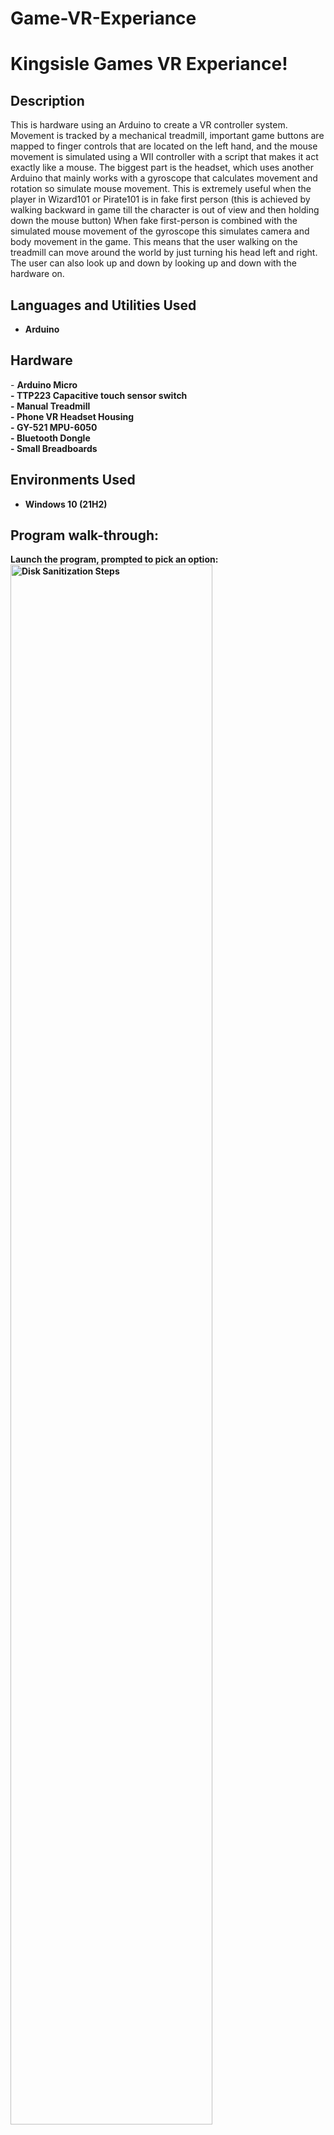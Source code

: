 # Game-VR-Experiance
<h1>Kingsisle Games VR Experiance!</h1>

<h2>Description</h2>
This is hardware using an Arduino to create a VR controller system. Movement is tracked by a mechanical treadmill,
important game buttons are mapped to finger controls that are located on the left hand, 
and the mouse movement is simulated using a WII controller with a script that makes it act exactly like a mouse.
The biggest part is the headset, which uses another Arduino that mainly works with a gyroscope that calculates movement and rotation
so simulate mouse movement. This is extremely useful when the player in Wizard101 or Pirate101 is in fake first person
(this is achieved by walking backward in game till the character is out of view and then holding down the mouse button)
When fake first-person is combined with the simulated mouse movement of the gyroscope this simulates camera and body movement 
in the game. This means that the user walking on the treadmill can move around the world by just turning his head left and 
right. The user can also look up and down by looking up and down with the hardware on.

<br />


<h2>Languages and Utilities Used</h2>

- <b>Arduino</b> 
<h2>Hardware</h2>
- <b>Arduino Micro</br> 
- <b>TTP223 Capacitive touch sensor switch</br> 
- <b>Manual Treadmill</br> 
- <b>Phone VR Headset Housing</br> 
- <b>GY-521 MPU-6050</br>
- <b>Bluetooth Dongle</br> 
- <b>Small Breadboards</br> 

<h2>Environments Used </h2>

- <b>Windows 10</b> (21H2)

<h2>Program walk-through:</h2>

<p align="center">

Launch the program, prompted to pick an option: <br/>
<img src="https://youtu.be/vt5fpE0bzSY).png" height="80%" width="80%" alt="Disk Sanitization Steps"/> 
<br />
<br />
Results are printed and the user is prompted to go again:  <br/>
<img src="https://imgur.com/VuNocrG.png" height="80%" width="80%" alt="Disk Sanitization Steps"/>
<br />
<br />
Another option is selected: <br/>
<img src="https://imgur.com/amYKXml.png" height="80%" width="80%" alt="Disk Sanitization Steps"/>
<br />
<br />
Prompt to continue or end the program reapears, y to go again, anything else to exit:  <br/>
<img src="https://imgur.com/2YPuUDB.png" height="80%" width="80%" alt="Disk Sanitization Steps"/>
<br />
</p>

<!--
 ```diff
- text in red
+ text in green
! text in orange
# text in gray
@@ text in purple (and bold)@@
```
--!>
